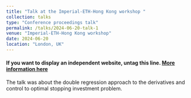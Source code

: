 ```yaml
---
title: "Talk at the Imperial-ETH-Hong Kong workshop "
collection: talks
type: "Conference proceedings talk"
permalink: /talks/2024-06-20-talk-1
venue: "Imperial-ETH-Hong Kong workshop"
date: 2024-06-20
location: "London, UK"
---
```


#### If you want to display an independent website, untag this line. [More information here](http://example1.com)

The talk was about the double regression approach to the derivatives and control to optimal stopping investment problem.